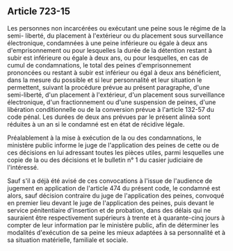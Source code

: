 Article 723-15
----
Les personnes non incarcérées ou exécutant une peine sous le régime de la semi-
liberté, du placement à l'extérieur ou du placement sous surveillance
électronique, condamnées à une peine inférieure ou égale à deux ans
d'emprisonnement ou pour lesquelles la durée de la détention restant à subir est
inférieure ou égale à deux ans, ou pour lesquelles, en cas de cumul de
condamnations, le total des peines d'emprisonnement prononcées ou restant à
subir est inférieur ou égal à deux ans bénéficient, dans la mesure du possible
et si leur personnalité et leur situation le permettent, suivant la procédure
prévue au présent paragraphe, d'une semi-liberté, d'un placement à l'extérieur,
d'un placement sous surveillance électronique, d'un fractionnement ou d'une
suspension de peines, d'une libération conditionnelle ou de la conversion prévue
à l'article 132-57 du code pénal. Les durées de deux ans prévues par le présent
alinéa sont réduites à un an si le condamné est en état de récidive légale.

Préalablement à la mise à exécution de la ou des condamnations, le ministère
public informe le juge de l'application des peines de cette ou de ces décisions
en lui adressant toutes les pièces utiles, parmi lesquelles une copie de la ou
des décisions et le bulletin n° 1 du casier judiciaire de l'intéressé.

Sauf s'il a déjà été avisé de ces convocations à l'issue de l'audience de
jugement en application de l'article 474 du présent code, le condamné est alors,
sauf décision contraire du juge de l'application des peines, convoqué en premier
lieu devant le juge de l'application des peines, puis devant le service
pénitentiaire d'insertion et de probation, dans des délais qui ne sauraient être
respectivement supérieurs à trente et à quarante-cinq jours à compter de leur
information par le ministère public, afin de déterminer les modalités
d'exécution de sa peine les mieux adaptées à sa personnalité et à sa situation
matérielle, familiale et sociale.
